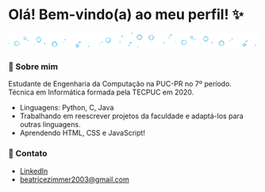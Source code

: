 # Olá! Bem-vindo(a) ao meu perfil! ✨

<img src="divisor.gif">

### 🍒 Sobre mim
Estudante de Engenharia da Computação na PUC-PR no 7º período. Técnica em Informática formada pela TECPUC em 2020.

- Linguagens: Python, C, Java
- Trabalhando em reescrever projetos da faculdade e adaptá-los para outras linguagens.
- Aprendendo HTML, CSS e JavaScript!

### 🍰 Contato
* [LinkedIn](linkedin.com/in/beatrice-zimmer)
* <beatricezimmer2003@gmail.com>
